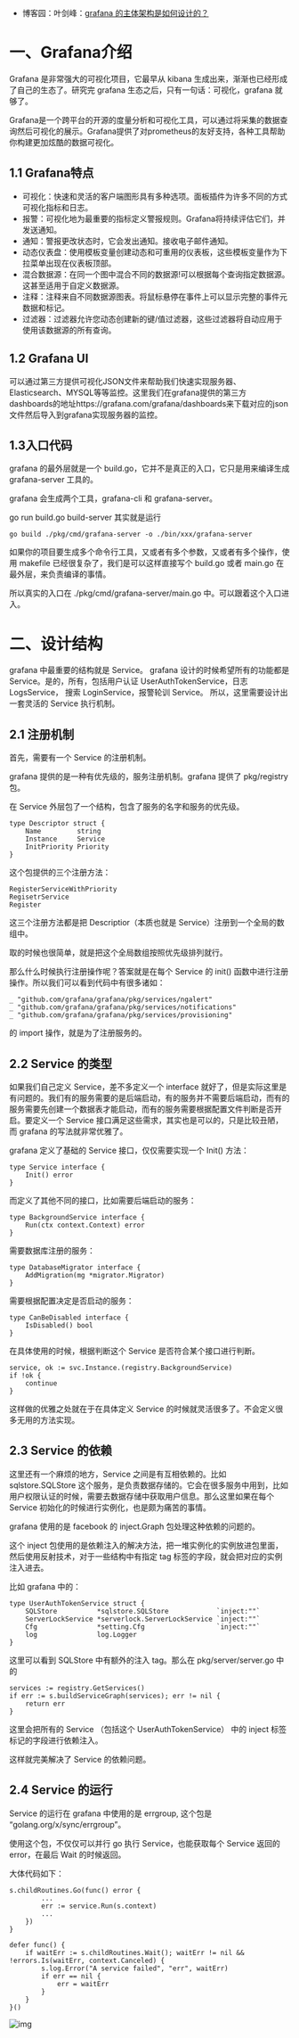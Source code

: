 - 博客园：叶剑峰：[grafana 的主体架构是如何设计的？](https://www.cnblogs.com/yjf512/p/14169141.html)





# 一、Grafana介绍

Grafana 是非常强大的可视化项目，它最早从 kibana 生成出来，渐渐也已经形成了自己的生态了。研究完 grafana 生态之后，只有一句话：可视化，grafana 就够了。



Grafana是一个跨平台的开源的度量分析和可视化工具，可以通过将采集的数据查询然后可视化的展示。Grafana提供了对prometheus的友好支持，各种工具帮助你构建更加炫酷的数据可视化。

## 1.1 Grafana特点

- 可视化：快速和灵活的客户端图形具有多种选项。面板插件为许多不同的方式可视化指标和日志。
- 报警：可视化地为最重要的指标定义警报规则。Grafana将持续评估它们，并发送通知。
- 通知：警报更改状态时，它会发出通知。接收电子邮件通知。
- 动态仪表盘：使用模板变量创建动态和可重用的仪表板，这些模板变量作为下拉菜单出现在仪表板顶部。
- 混合数据源：在同一个图中混合不同的数据源!可以根据每个查询指定数据源。这甚至适用于自定义数据源。
- 注释：注释来自不同数据源图表。将鼠标悬停在事件上可以显示完整的事件元数据和标记。
- 过滤器：过滤器允许您动态创建新的键/值过滤器，这些过滤器将自动应用于使用该数据源的所有查询。



## 1.2 Grafana UI

可以通过第三方提供可视化JSON文件来帮助我们快速实现服务器、Elasticsearch、MYSQL等等监控。这里我们在grafana提供的第三方dashboards的地址https://grafana.com/grafana/dashboards来下载对应的json文件然后导入到grafana实现服务器的监控。





## 1.3入口代码

grafana 的最外层就是一个 build.go，它并不是真正的入口，它只是用来编译生成 grafana-server 工具的。

grafana 会生成两个工具，grafana-cli 和 grafana-server。

go run build.go build-server 其实就是运行

```goalng
go build ./pkg/cmd/grafana-server -o ./bin/xxx/grafana-server
```

如果你的项目要生成多个命令行工具，又或者有多个参数，又或者有多个操作，使用 makefile 已经很复杂了，我们是可以这样直接写个 build.go 或者 main.go 在最外层，来负责编译的事情。

所以真实的入口在 ./pkg/cmd/grafana-server/main.go 中。可以跟着这个入口进入。



# 二、设计结构

grafana 中最重要的结构就是 Service。 grafana 设计的时候希望所有的功能都是 Service。是的，所有，包括用户认证 UserAuthTokenService，日志 LogsService， 搜索 LoginService，报警轮训 Service。 所以，这里需要设计出一套灵活的 Service 执行机制。

## 2.1 注册机制

首先，需要有一个 Service 的注册机制。

grafana 提供的是一种有优先级的，服务注册机制。grafana 提供了 pkg/registry 包。

在 Service 外层包了一个结构，包含了服务的名字和服务的优先级。

```golang
type Descriptor struct {
	Name         string
	Instance     Service
	InitPriority Priority
}
```

这个包提供的三个注册方法：

```golang
RegisterServiceWithPriority
RegisetrService
Register
```

这三个注册方法都是把 Descriptior（本质也就是 Service）注册到一个全局的数组中。

取的时候也很简单，就是把这个全局数组按照优先级排列就行。

那么什么时候执行注册操作呢？答案就是在每个 Service 的 init() 函数中进行注册操作。所以我们可以看到代码中有很多诸如：

```golang
_ "github.com/grafana/grafana/pkg/services/ngalert"
_ "github.com/grafana/grafana/pkg/services/notifications"
_ "github.com/grafana/grafana/pkg/services/provisioning"
```

的 import 操作，就是为了注册服务的。

## 2.2 Service 的类型

如果我们自己定义 Service，差不多定义一个 interface 就好了，但是实际这里是有问题的。我们有的服务需要的是后端启动，有的服务并不需要后端启动，而有的服务需要先创建一个数据表才能启动，而有的服务需要根据配置文件判断是否开启。要定义一个 Service 接口满足这些需求，其实也是可以的，只是比较丑陋，而 grafana 的写法就非常优雅了。

grafana 定义了基础的 Service 接口，仅仅需要实现一个 Init() 方法：

```golang
type Service interface {
	Init() error
}
```

而定义了其他不同的接口，比如需要后端启动的服务：

```golang
type BackgroundService interface {
	Run(ctx context.Context) error
}
```

需要数据库注册的服务：

```golang
type DatabaseMigrator interface {
	AddMigration(mg *migrator.Migrator)
}
```

需要根据配置决定是否启动的服务：

```golang
type CanBeDisabled interface {
	IsDisabled() bool
}
```

在具体使用的时候，根据判断这个 Service 是否符合某个接口进行判断。

```golang
service, ok := svc.Instance.(registry.BackgroundService)
if !ok {
    continue
}
```

这样做的优雅之处就在于在具体定义 Service 的时候就灵活很多了。不会定义很多无用的方法实现。

## 2.3 Service 的依赖

这里还有一个麻烦的地方，Service 之间是有互相依赖的。比如 sqlstore.SQLStore 这个服务，是负责数据存储的。它会在很多服务中用到，比如用户权限认证的时候，需要去数据存储中获取用户信息。那么这里如果在每个 Service 初始化的时候进行实例化，也是颇为痛苦的事情。

grafana 使用的是 facebook 的 inject.Graph 包处理这种依赖的问题的。

这个 inject 包使用的是依赖注入的解决方法，把一堆实例化的实例放进包里面，然后使用反射技术，对于一些结构中有指定 tag 标签的字段，就会把对应的实例注入进去。

比如 grafana 中的：

```golangß
type UserAuthTokenService struct {
	SQLStore          *sqlstore.SQLStore            `inject:""`
	ServerLockService *serverlock.ServerLockService `inject:""`
	Cfg               *setting.Cfg                  `inject:""`
	log               log.Logger
}
```

这里可以看到 SQLStore 中有额外的注入 tag。那么在 pkg/server/server.go 中的

```golang
services := registry.GetServices()
if err := s.buildServiceGraph(services); err != nil {
    return err
}
```

这里会把所有的 Service （包括这个 UserAuthTokenService） 中的 inject 标签标记的字段进行依赖注入。

这样就完美解决了 Service 的依赖问题。

## 2.4 Service 的运行

Service 的运行在 grafana 中使用的是 errgroup, 这个包是 “golang.org/x/sync/errgroup”。

使用这个包，不仅仅可以并行 go 执行 Service，也能获取每个 Service 返回的 error，在最后 Wait 的时候返回。

大体代码如下：

```golang
s.childRoutines.Go(func() error {
		...
		err := service.Run(s.context)
		...
	})
}

defer func() {
	if waitErr := s.childRoutines.Wait(); waitErr != nil && !errors.Is(waitErr, context.Canceled) {
		s.log.Error("A service failed", "err", waitErr)
		if err == nil {
			err = waitErr
		}
	}
}()
```

![img](https://img2020.cnblogs.com/blog/136188/202012/136188-20201221181011144-791162279.png)